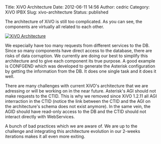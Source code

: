 Title: XiVO Architecture
Date: 2012-06-11 14:56
Author: cedric
Category: XiVO IPBX
Slug: xivo-architecture
Status: published

The architecture of XiVO is still too complicated. As you can see, the
components are virtually all related to each other.

[![XiVO
Architecture](/public/xivosoft/.xivo_architecture_m.jpg "XiVO Architecture, juin 2012")](/public/xivosoft/xivo_architecture.png "XiVO Architecture")

We especially have too many requests from different services to the DB.
Since so many components have direct access to the database, there are
risks of data corruption. We currently are doing our best to simplify
this architecture and to give each component its true purpose. A good
example is CONFGEND which was developed to generate the Asterisk
configuration by getting the information from the DB. It does one single
task and it does it well.

There are many challenges with current XiVO's architecture that we are
adressing or will be working on in the near future. Asterisk's AGI
should not make requests to the CTID. This is why we removed since XiVO
1.2.11 all AGI interraction in the CTID (notice the link between the
CTID and the AGI on the architecture's schema does not exist anymore).
In the same vein, the AGID should have read-only access to the DB and
the CTID should not interact directly with WebServices.

A bunch of bad practices which we are aware of. We are up to the
challenge and integrating this architecture evolution in our 2-weeks
iterations makes it all even more exiting.

</p>

